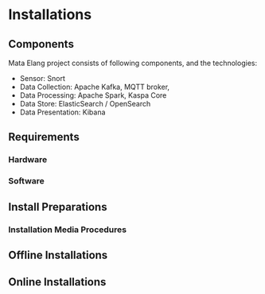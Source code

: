 # Installations
## Components
Mata Elang project consists of following components, and the technologies:
- Sensor: Snort
- Data Collection: Apache Kafka, MQTT broker, 
- Data Processing: Apache Spark, Kaspa Core
- Data Store: ElasticSearch / OpenSearch
- Data Presentation: Kibana
## Requirements
### Hardware
### Software

## Install Preparations
### Installation Media Procedures

## Offline Installations
## Online Installations



